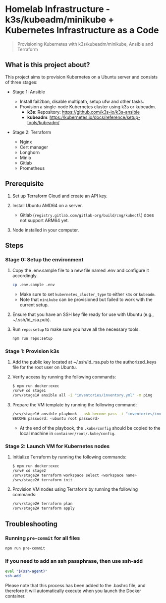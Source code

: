 # Homelab Infrastructure - k3s/kubeadm/minikube + Kubernetes Infrastructure as a Code

> Provisioning Kubernetes with k3s/kubeadm/minikube, Ansible and Terraform

## What is this project about?

This project aims to provision Kubernetes on a Ubuntu server and consists of three stages:

- Stage 1: Ansible
  - Install fail2ban, disable multipath, setup ufw and other tasks.
  - Provision a single-node Kubernetes cluster using k3s or kubeadm.
    - **k3s**: Repository: <https://github.com/k3s-io/k3s-ansible>
    - **kubeadm**: <https://kubernetes.io/docs/reference/setup-tools/kubeadm/>
  
- Stage 2: Terraform
  - Nginx
  - Cert manager
  - Longhorn
  - Minio
  - Gitlab
  - Prometheus

## Prerequisite

1. Set up Terraform Cloud and create an API key.

2. Install Ubuntu AMD64 on a server.
   - Gitlab (`registry.gitlab.com/gitlab-org/build/cng/kubectl`) does not support ARM64 yet.

3. Node installed in your computer.

## Steps

### Stage 0: Setup the environment

1. Copy the .env.sample file to a new file named .env and configure it accordingly.
  
   ```bash
   cp .env.sample .env
   ```

   - Make sure to set `kubernetes_cluster_type` to either `k3s` or `kubeadm`.
   - Note that `minikube` can be provisioned but failed to work with the current setup.

2. Ensure that you have an SSH key file ready for use with Ubuntu (e.g., ~/.ssh/id_rsa.pub).

3. Run `repo:setup` to make sure you have all the necessary tools.

      ```bash
      npm run repo:setup
      ```

### Stage 1: Provision k3s

1. Add the public key located at ~/.ssh/id_rsa.pub to the authorized_keys file for the root user on Ubuntu.

2. Verify access by running the following commands:

    ```bash
    $ npm run docker:exec
    /srv# cd stage1
    /srv/stage1# ansible all -i "inventories/inventory.yml" -m ping
    ```

3. Prepare the VM template by running the following command:

    ```bash
    /srv/stage1# ansible-playbook --ask-become-pass -i "inventories/inventory.yml" site.yml
    BECOME password: <ubuntu root password>
    ```

    - At the end of the playbook, the `.kube/config` should be copied to the local machine in `container/root/.kube/config`.

### Stage 2: Launch VM for Kubernetes nodes

1. Initialize Terraform by running the following commands:

    ```bash
    $ npm run docker:exec
    /srv# cd stage2
    /srv/stage2# terraform workspace select <workspace name>
    /srv/stage2# terraform init
    ```

2. Provision VM nodes using Terraform by running the following commands:

    ```bash
    /srv/stage2# terraform plan
    /srv/stage2# terraform apply
    ```

## Troubleshooting

### Running `pre-commit` for all files

```bash
npm run pre-commit
```

### If you need to add an ssh passphrase, then use ssh-add

```bash
eval "$(ssh-agent)"
ssh-add
```

Please note that this process has been added to the .bashrc file, and therefore it will automatically execute when you launch the Docker container.
